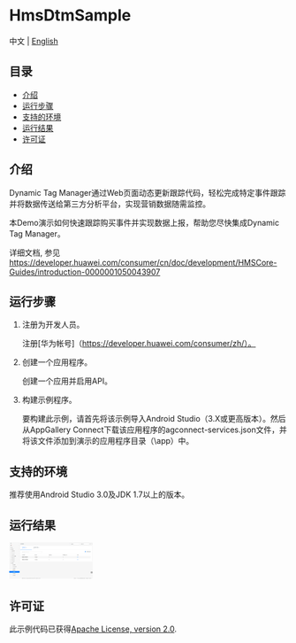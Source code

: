 # HmsDtmSample

中文 | [English](https://github.com/HMS-Core/hms-dtm-demo-android-studio/blob/master/README.md)

## 目录

 * [介绍](#介绍)
 * [运行步骤 ](#运行步骤 )
 * [支持的环境](#支持的环境)
 * [运行结果](#运行结果)
 * [许可证](#许可证)


## 介绍
Dynamic Tag Manager通过Web页面动态更新跟踪代码，轻松完成特定事件跟踪并将数据传送给第三方分析平台，实现营销数据随需监控。

本Demo演示如何快速跟踪购买事件并实现数据上报，帮助您尽快集成Dynamic Tag Manager。

详细文档, 参见 https://developer.huawei.com/consumer/cn/doc/development/HMSCore-Guides/introduction-0000001050043907

## 运行步骤
1. 注册为开发人员。

	注册[华为帐号]（https://developer.huawei.com/consumer/zh/）。
	
2. 创建一个应用程序。

	创建一个应用并启用API。
	
3. 构建示例程序。

	要构建此示例，请首先将该示例导入Android Studio（3.X或更高版本）。然后从AppGallery Connect下载该应用程序的agconnect-services.json文件，并将该文件添加到演示的应用程序目录（\app）中。

## 支持的环境
推荐使用Android Studio 3.0及JDK 1.7以上的版本。

## 运行结果
   <img src="result_2.png" width = 30% height = 30%>

## 许可证
此示例代码已获得[Apache License, version 2.0](http://www.apache.org/licenses/LICENSE-2.0).

